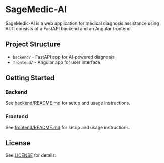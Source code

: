 # SageMedic-AI

SageMedic-AI is a web application for medical diagnosis assistance using AI. It consists of a FastAPI backend and an Angular frontend.

## Project Structure

- `backend/` - FastAPI app for AI-powered diagnosis
- `frontend/` - Angular app for user interface

## Getting Started

### Backend

See [backend/README.md](backend/README.md) for setup and usage instructions.

### Frontend

See [frontend/README.md](frontend/README.md) for setup and usage instructions.

## License

See [LICENSE](LICENSE) for details.
